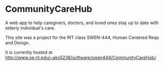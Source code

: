 # CommunityCareHub
A web app to help caregivers, doctors, and loved ones stay up to date with elderly individual's care.

This site was a project for the RIT class SWEN-444, Human Centered Reqs and Design.

It is currently hosted at http://www.se.rit.edu/~aks5238/software/swen444/CommunityCareHub/.
